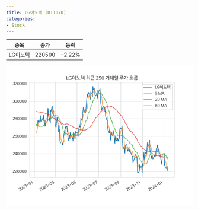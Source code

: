 ```yaml
---
title: LG이노텍 (011070)
categories:
- Stock
---
```


|종목|종가|등락|
|----|----|----|
|LG이노텍|220500|-2.22%|

<!-- more -->

![011070](/assets/images/stock/011070.png)